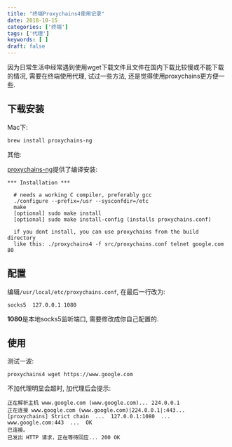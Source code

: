```yaml
---
title: "终端Proxychains4使用记录"
date: 2018-10-15
categories: ['终端']
tags: ['代理']
keywords: [ ]
draft: false
---
```


因为日常生活中经常遇到使用wget下载文件且文件在国内下载比较慢或不能下载的情况, 需要在终端使用代理, 试过一些方法, 还是觉得使用proxychains更方便一些.

<!--more-->

## 下载安装

Mac下:

`brew install proxychains-ng`

其他:

[proxychains-ng](https://github.com/rofl0r/proxychains-ng)提供了编译安装:

```
*** Installation ***

  # needs a working C compiler, preferably gcc
  ./configure --prefix=/usr --sysconfdir=/etc
  make
  [optional] sudo make install
  [optional] sudo make install-config (installs proxychains.conf)

  if you dont install, you can use proxychains from the build directory
  like this: ./proxychains4 -f src/proxychains.conf telnet google.com 80
```

## 配置

编辑`/usr/local/etc/proxychains.conf`, 在最后一行改为:

`socks5  127.0.0.1 1080`

**1080**是本地socks5监听端口, 需要修改成你自己配置的.

## 使用

测试一波:

`proxychains4 wget https://www.google.com`

不加代理明显会超时, 加代理后会提示:

```
正在解析主机 www.google.com (www.google.com)... 224.0.0.1
正在连接 www.google.com (www.google.com)|224.0.0.1|:443... [proxychains] Strict chain  ...  127.0.0.1:1080  ...  www.google.com:443  ...  OK
已连接。
已发出 HTTP 请求，正在等待回应... 200 OK
```